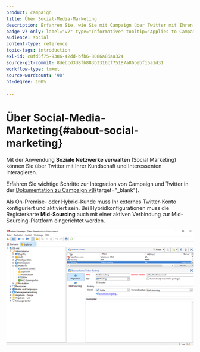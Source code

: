 ```yaml
---
product: campaign
title: Über Social-Media-Marketing
description: Erfahren Sie, wie Sie mit Campaign über Twitter mit Ihren Kunden interagieren können
badge-v7-only: label="v7" type="Informative" tooltip="Applies to Campaign Classic v7 only"
audience: social
content-type: reference
topic-tags: introduction
exl-id: c8fd5f75-9386-42dd-bfb6-8086a86aa324
source-git-commit: 8debcd3d8fb883b3316cf75187a86bebf15a1d31
workflow-type: tm+mt
source-wordcount: '90'
ht-degree: 100%

---
```


# Über Social-Media-Marketing{#about-social-marketing}



Mit der Anwendung **Soziale Netzwerke verwalten** (Social Marketing) können Sie über Twitter mit Ihrer Kundschaft und Interessenten interagieren.

Erfahren Sie wichtige Schritte zur Integration von Campaign und Twitter in der [Dokumentation zu Campaign v8](https://experienceleague.adobe.com/docs/campaign/campaign-v8/connect/fda.html?lang=de){target="_blank"}.

Als On-Premise- oder Hybrid-Kunde muss Ihr externes Twitter-Konto konfiguriert und aktiviert sein. Bei Hybridkonfigurationen muss die Registerkarte **Mid-Sourcing** auch mit einer aktiven Verbindung zur Mid-Sourcing-Plattform eingerichtet werden.

![](assets/tw-external-account.png)
